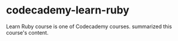 # codecademy-learn-ruby
Learn Ruby course is one of Codecademy courses. summarized this course's content.
